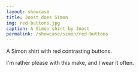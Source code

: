 ```yaml
---
layout: showcase
title: Joost does Simon
img: red-buttons.jpg
caption: A Simon shirt by Joost
permalink: /showcase/simon/red-buttons
---
```

A Simon shirt with red contrasting buttons.

I'm rather please with this make, and I wear it often.
